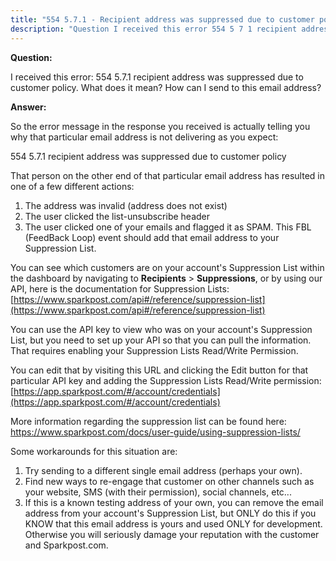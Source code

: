 ```yaml
---
title: "554 5.7.1 - Recipient address was suppressed due to customer policy"
description: "Question I received this error 554 5 7 1 recipient address was suppressed due to customer policy What does it mean How can I send to this email address Answer So the error message in the response you received is actually telling you why that particular email address is not..."
---
```


**Question:**

I received this error: 554 5.7.1 recipient address was suppressed due to customer policy. What does it mean? How can I send to this email address?

**Answer:**

So the error message in the response you received is actually telling you why that particular email address is not delivering as you expect:

554 5.7.1 recipient address was suppressed due to customer policy 

That person on the other end of that particular email address has resulted in one of a few different actions:
1. The address was invalid (address does not exist)
2. The user clicked the list-unsubscribe header
3. The user clicked one of your emails and flagged it as SPAM. This FBL (FeedBack Loop) event should add that email address to your Suppression List.

You can see which customers are on your account's Suppression List within the dashboard by navigating to **Recipients** > **Suppressions**, or by using our API, here is the documentation for Suppression Lists: [https://www.sparkpost.com/api#/reference/suppression-list](https://www.sparkpost.com/api#/reference/suppression-list)

You can use the API key to view who was on your account's Suppression List, but you need to set up your API so that you can pull the information. That requires enabling your Suppression Lists Read/Write Permission.

You can edit that by visiting this URL and clicking the Edit button for that particular API key and adding the Suppression Lists Read/Write permission: [https://app.sparkpost.com/#/account/credentials](https://app.sparkpost.com/#/account/credentials)

More information regarding the suppression list can be found here:  https://www.sparkpost.com/docs/user-guide/using-suppression-lists/

Some workarounds for this situation are:

1. Try sending to a different single email address (perhaps your own).
2. Find new ways to re-engage that customer on other channels such as your website, SMS (with their permission), social channels, etc...
3. If this is a known testing address of your own, you can remove the email address from your account's Suppression List, but ONLY do this if you KNOW that this email address is yours and used ONLY for development. Otherwise you will seriously damage your reputation with the customer and Sparkpost.com.
